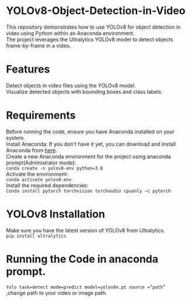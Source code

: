 # YOLOv8-Object-Detection-in-Video
This repository demonstrates how to use YOLOv8 for object detection in video using Python within an Anaconda environment.<br>
  The project leverages the Ultralytics YOLOv8 model to detect objects frame-by-frame in a video.
# Features
Detect objects in video files using the YOLOv8 model.<br>
Visualize detected objects with bounding boxes and class labels.
# Requirements
Before running the code, ensure you have Anaconda installed on your system.<br>
Install Anaconda: If you don't have it yet, you can download and install Anaconda from [here](https://docs.anaconda.com/anaconda/install/windows/). <br>
Create a new Anaconda environment for the project using anaconda prompt(Administrator mode):<br>
`conda create -n yolov8-env python=3.8`<br>
Activate the environment:<br>
`conda activate yolov8-env`<br>
Install the required dependencies:<br>
`Conda install pytorch torchvision torchaudio cpuonly –c pytorch`
# YOLOv8 Installation
Make sure you have the latest version of YOLOv8 from Ultralytics.<br>
`pip install ultralytics`<br>
# Running the Code in anaconda prompt.<br>
`Yolo task=detect mode=predict model=yolov8n.pt source =“path”`<br>
,change path to your video or image path.




